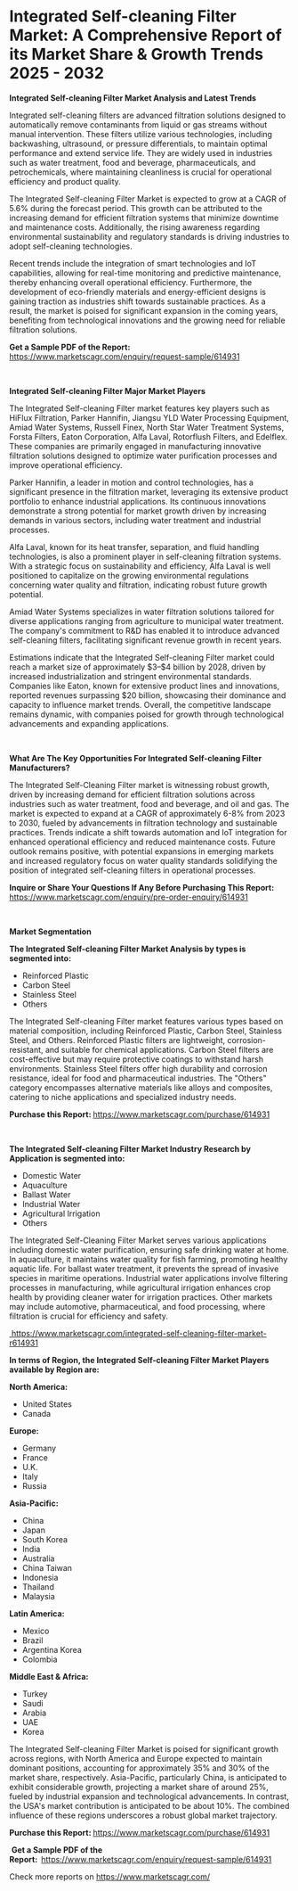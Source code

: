 <p><h1>Integrated Self-cleaning Filter Market: A Comprehensive Report of its Market Share & Growth Trends 2025 - 2032</h1></p><p><strong>Integrated Self-cleaning Filter Market Analysis and Latest Trends</strong></p>
<p><p>Integrated self-cleaning filters are advanced filtration solutions designed to automatically remove contaminants from liquid or gas streams without manual intervention. These filters utilize various technologies, including backwashing, ultrasound, or pressure differentials, to maintain optimal performance and extend service life. They are widely used in industries such as water treatment, food and beverage, pharmaceuticals, and petrochemicals, where maintaining cleanliness is crucial for operational efficiency and product quality.</p><p>The Integrated Self-cleaning Filter Market is expected to grow at a CAGR of 5.6% during the forecast period. This growth can be attributed to the increasing demand for efficient filtration systems that minimize downtime and maintenance costs. Additionally, the rising awareness regarding environmental sustainability and regulatory standards is driving industries to adopt self-cleaning technologies. </p><p>Recent trends include the integration of smart technologies and IoT capabilities, allowing for real-time monitoring and predictive maintenance, thereby enhancing overall operational efficiency. Furthermore, the development of eco-friendly materials and energy-efficient designs is gaining traction as industries shift towards sustainable practices. As a result, the market is poised for significant expansion in the coming years, benefiting from technological innovations and the growing need for reliable filtration solutions.</p></p>
<p><strong>Get a Sample PDF of the Report:&nbsp;</strong> <a href="https://www.marketscagr.com/enquiry/request-sample/614931?utm_campaign=3091&utm_medium=2&utm_source=Github&utm_content=ia&utm_term=24032025&utm_id=integrated-self-cleaning-filter">https://www.marketscagr.com/enquiry/request-sample/614931</a></p>
<p>&nbsp;</p>
<p><strong>Integrated Self-cleaning Filter Major Market Players</strong></p>
<p><p>The Integrated Self-cleaning Filter market features key players such as HiFlux Filtration, Parker Hannifin, Jiangsu YLD Water Processing Equipment, Amiad Water Systems, Russell Finex, North Star Water Treatment Systems, Forsta Filters, Eaton Corporation, Alfa Laval, Rotorflush Filters, and Edelflex. These companies are primarily engaged in manufacturing innovative filtration solutions designed to optimize water purification processes and improve operational efficiency.</p><p>Parker Hannifin, a leader in motion and control technologies, has a significant presence in the filtration market, leveraging its extensive product portfolio to enhance industrial applications. Its continuous innovations demonstrate a strong potential for market growth driven by increasing demands in various sectors, including water treatment and industrial processes.</p><p>Alfa Laval, known for its heat transfer, separation, and fluid handling technologies, is also a prominent player in self-cleaning filtration systems. With a strategic focus on sustainability and efficiency, Alfa Laval is well positioned to capitalize on the growing environmental regulations concerning water quality and filtration, indicating robust future growth potential.</p><p>Amiad Water Systems specializes in water filtration solutions tailored for diverse applications ranging from agriculture to municipal water treatment. The company's commitment to R&D has enabled it to introduce advanced self-cleaning filters, facilitating significant revenue growth in recent years.</p><p>Estimations indicate that the Integrated Self-cleaning Filter market could reach a market size of approximately $3–$4 billion by 2028, driven by increased industrialization and stringent environmental standards. Companies like Eaton, known for extensive product lines and innovations, reported revenues surpassing $20 billion, showcasing their dominance and capacity to influence market trends. Overall, the competitive landscape remains dynamic, with companies poised for growth through technological advancements and expanding applications.</p></p>
<p>&nbsp;</p>
<p><strong>What Are The Key Opportunities For Integrated Self-cleaning Filter Manufacturers?</strong></p>
<p><p>The Integrated Self-Cleaning Filter market is witnessing robust growth, driven by increasing demand for efficient filtration solutions across industries such as water treatment, food and beverage, and oil and gas. The market is expected to expand at a CAGR of approximately 6-8% from 2023 to 2030, fueled by advancements in filtration technology and sustainable practices. Trends indicate a shift towards automation and IoT integration for enhanced operational efficiency and reduced maintenance costs. Future outlook remains positive, with potential expansions in emerging markets and increased regulatory focus on water quality standards solidifying the position of integrated self-cleaning filters in operational processes.</p></p>
<p><strong>Inquire or Share Your Questions If Any Before Purchasing This Report:</strong> <a href="https://www.marketscagr.com/enquiry/pre-order-enquiry/614931?utm_campaign=3091&utm_medium=2&utm_source=Github&utm_content=ia&utm_term=24032025&utm_id=integrated-self-cleaning-filter">https://www.marketscagr.com/enquiry/pre-order-enquiry/614931</a></p>
<p>&nbsp;</p>
<p><strong>Market Segmentation</strong></p>
<p><strong>The Integrated Self-cleaning Filter Market Analysis by types is segmented into:</strong></p>
<p><ul><li>Reinforced Plastic</li><li>Carbon Steel</li><li>Stainless Steel</li><li>Others</li></ul></p>
<p><p>The Integrated Self-cleaning Filter market features various types based on material composition, including Reinforced Plastic, Carbon Steel, Stainless Steel, and Others. Reinforced Plastic filters are lightweight, corrosion-resistant, and suitable for chemical applications. Carbon Steel filters are cost-effective but may require protective coatings to withstand harsh environments. Stainless Steel filters offer high durability and corrosion resistance, ideal for food and pharmaceutical industries. The "Others" category encompasses alternative materials like alloys and composites, catering to niche applications and specialized industry needs.</p></p>
<p><strong>Purchase this Report:&nbsp;</strong><a href="https://www.marketscagr.com/purchase/614931?utm_campaign=3091&utm_medium=2&utm_source=Github&utm_content=ia&utm_term=24032025&utm_id=integrated-self-cleaning-filter">https://www.marketscagr.com/purchase/614931</a></p>
<p>&nbsp;</p>
<p><strong>The Integrated Self-cleaning Filter Market Industry Research by Application is segmented into:</strong></p>
<p><ul><li>Domestic Water</li><li>Aquaculture</li><li>Ballast Water</li><li>Industrial Water</li><li>Agricultural Irrigation</li><li>Others</li></ul></p>
<p><p>The Integrated Self-Cleaning Filter Market serves various applications including domestic water purification, ensuring safe drinking water at home. In aquaculture, it maintains water quality for fish farming, promoting healthy aquatic life. For ballast water treatment, it prevents the spread of invasive species in maritime operations. Industrial water applications involve filtering processes in manufacturing, while agricultural irrigation enhances crop health by providing cleaner water for irrigation practices. Other markets may include automotive, pharmaceutical, and food processing, where filtration is crucial for efficiency and safety.</p></p>
<p><a href="https://www.marketscagr.com/integrated-self-cleaning-filter-market-r614931?utm_campaign=3091&utm_medium=2&utm_source=Github&utm_content=ia&utm_term=24032025&utm_id=integrated-self-cleaning-filter">&nbsp;https://www.marketscagr.com/integrated-self-cleaning-filter-market-r614931</a></p>
<p><strong>In terms of Region, the Integrated Self-cleaning Filter Market Players available by Region are:</strong></p>
<p>
    <p> <strong> North America: </strong>
        <ul>
            <li>United States</li>
            <li>Canada</li>
        </ul>
        </p> 
    <p> <strong> Europe: </strong>
        <ul>
            <li>Germany</li>
            <li>France</li>
            <li>U.K.</li>
            <li>Italy</li>
            <li>Russia</li>
        </ul>
        </p> 
    <p> <strong> Asia-Pacific: </strong>
        <ul>
            <li>China</li>
            <li>Japan</li>
            <li>South Korea</li>
            <li>India</li>
            <li>Australia</li>
            <li>China Taiwan</li>
            <li>Indonesia</li>
            <li>Thailand</li>
            <li>Malaysia</li>
        </ul>
        </p> 
    <p> <strong> Latin America: </strong>
        <ul>
            <li>Mexico</li>
            <li>Brazil</li>
            <li>Argentina Korea</li>
            <li>Colombia</li>
        </ul>
        </p> 
    <p> <strong> Middle East & Africa: </strong>
        <ul>
            <li>Turkey</li>
            <li>Saudi</li>
            <li>Arabia</li>
            <li>UAE</li>
            <li>Korea</li>
        </ul>
    </p>
    </p>
<p><p>The Integrated Self-cleaning Filter Market is poised for significant growth across regions, with North America and Europe expected to maintain dominant positions, accounting for approximately 35% and 30% of the market share, respectively. Asia-Pacific, particularly China, is anticipated to exhibit considerable growth, projecting a market share of around 25%, fueled by industrial expansion and technological advancements. In contrast, the USA's market contribution is anticipated to be about 10%. The combined influence of these regions underscores a robust global market trajectory.</p></p>
<p><strong>Purchase this Report: </strong><a href="https://www.marketscagr.com/purchase/614931?utm_campaign=3091&utm_medium=2&utm_source=Github&utm_content=ia&utm_term=24032025&utm_id=integrated-self-cleaning-filter">https://www.marketscagr.com/purchase/614931</a></p>
<p>&nbsp;<strong>Get a Sample PDF of the Report:&nbsp;&nbsp;</strong><a href="https://www.marketscagr.com/enquiry/request-sample/614931?utm_campaign=3091&utm_medium=2&utm_source=Github&utm_content=ia&utm_term=24032025&utm_id=integrated-self-cleaning-filter">https://www.marketscagr.com/enquiry/request-sample/614931</a></p>
<p><strong></strong></p>
<p>Check more reports on <a href="https://www.marketscagr.com/?utm_campaign=3091&utm_medium=2&utm_source=Github&utm_content=ia&utm_term=24032025&utm_id=integrated-self-cleaning-filter">https://www.marketscagr.com/</a></p>